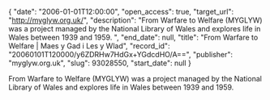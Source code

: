 {
  "date": "2006-01-01T12:00:00", 
  "open_access": true, 
  "target_url": "http://myglyw.org.uk/", 
  "description": "From Warfare to Welfare (MYGLYW) was a project managed by the National Library of Wales and explores life in Wales between 1939 and 1959. ", 
  "end_date": null, 
  "title": "From Warfare to Welfare | Maes y Gad i Les y Wlad", 
  "record_id": "20060101T120000/y6ZDRHw7HdGx+YGdcdHO/A==", 
  "publisher": "myglyw.org.uk", 
  "slug": 93028550, 
  "start_date": null
}

From Warfare to Welfare (MYGLYW) was a project managed by the National Library of Wales and explores life in Wales between 1939 and 1959. 